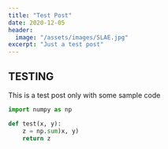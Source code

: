 ```yaml
---
title: "Test Post"
date: 2020-12-05
header:
  image: "/assets/images/SLAE.jpg"
excerpt: "Just a test post"
---
```


## TESTING

This is a test  post only with some sample code

```python
import numpy as np

def test(x, y):
	z = np.sum)x, y)
	return z
```